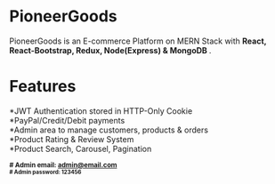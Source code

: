 # PioneerGoods
PioneerGoods is an E-commerce Platform on MERN Stack with <b> React, React-Bootstrap, Redux, Node(Express) & MongoDB </b>. 

# Features 
*JWT Authentication stored in HTTP-Only Cookie    
*PayPal/Credit/Debit payments <br>
*Admin area to manage customers, products & orders    
*Product Rating & Review System <br>
*Product Search, Carousel, Pagination

<small> <b> # Admin email: admin@email.com <br>
<small> <b> # Admin password: 123456

